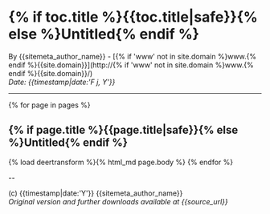 # {% if toc.title %}{{toc.title|safe}}{% else %}Untitled{% endif %}

By {{sitemeta_author_name}} - [{% if 'www' not in site.domain %}www.{% endif %}{{site.domain}}](http://{% if 'www' not in site.domain %}www.{% endif %}{{site.domain}}/)  
*Date:  {{timestamp|date:'F j, Y'}}*

---

{% for page in pages %}
## {% if page.title %}{{page.title|safe}}{% else %}Untitled{% endif %}

{% load deertransform %}{% html_md page.body %}
{% endfor %}

--

(c) {{timestamp|date:'Y'}} {{sitemeta_author_name}}  
*Original version and further downloads available at {{source_url}}*